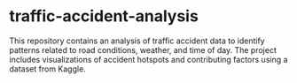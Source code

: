 # traffic-accident-analysis
This repository contains an analysis of traffic accident data to identify patterns related to road conditions, weather, and time of day. The project includes visualizations of accident hotspots and contributing factors using a dataset from Kaggle.
